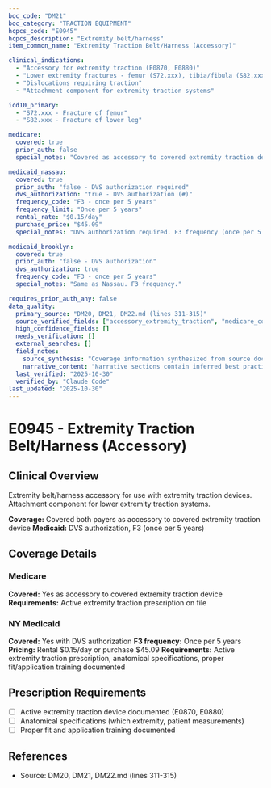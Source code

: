 ```yaml
---
boc_code: "DM21"
boc_category: "TRACTION EQUIPMENT"
hcpcs_code: "E0945"
hcpcs_description: "Extremity belt/harness"
item_common_name: "Extremity Traction Belt/Harness (Accessory)"

clinical_indications:
  - "Accessory for extremity traction (E0870, E0880)"
  - "Lower extremity fractures - femur (S72.xxx), tibia/fibula (S82.xxx)"
  - "Dislocations requiring traction"
  - "Attachment component for extremity traction systems"

icd10_primary:
  - "S72.xxx - Fracture of femur"
  - "S82.xxx - Fracture of lower leg"

medicare:
  covered: true
  prior_auth: false
  special_notes: "Covered as accessory to covered extremity traction device. Requires active extremity traction prescription on file."

medicaid_nassau:
  covered: true
  prior_auth: "false - DVS authorization required"
  dvs_authorization: "true - DVS authorization (#)"
  frequency_code: "F3 - once per 5 years"
  frequency_limit: "Once per 5 years"
  rental_rate: "$0.15/day"
  purchase_price: "$45.09"
  special_notes: "DVS authorization required. F3 frequency (once per 5 years). Rental $0.15/day or purchase $45.09. Documentation: active extremity traction prescription, anatomical specifications, proper fit/application training documented."

medicaid_brooklyn:
  covered: true
  prior_auth: "false - DVS authorization"
  dvs_authorization: true
  frequency_code: "F3 - once per 5 years"
  special_notes: "Same as Nassau. F3 frequency."

requires_prior_auth_any: false
data_quality:
  primary_source: "DM20, DM21, DM22.md (lines 311-315)"
  source_verified_fields: ["accessory_extremity_traction", "medicare_covered_accessory", "medicaid_dvs", "f3_once_per_5years", "rental_0.15_day", "purchase_45.09"]
  high_confidence_fields: []
  needs_verification: []
  external_searches: []
  field_notes:
    source_synthesis: "Coverage information synthesized from source document"
    narrative_content: "Narrative sections contain inferred best practices and typical coverage patterns"
  last_verified: "2025-10-30"
  verified_by: "Claude Code"
last_updated: "2025-10-30"
---
```


# E0945 - Extremity Traction Belt/Harness (Accessory)

## Clinical Overview
Extremity belt/harness accessory for use with extremity traction devices. Attachment component for lower extremity traction systems.

**Coverage:** Covered both payers as accessory to covered extremity traction device
**Medicaid:** DVS authorization, F3 (once per 5 years)

## Coverage Details

### Medicare
**Covered:** Yes as accessory to covered extremity traction device
**Requirements:** Active extremity traction prescription on file

### NY Medicaid
**Covered:** Yes with DVS authorization
**F3 frequency:** Once per 5 years
**Pricing:** Rental $0.15/day or purchase $45.09
**Requirements:** Active extremity traction prescription, anatomical specifications, proper fit/application training documented

## Prescription Requirements
- [ ] Active extremity traction device documented (E0870, E0880)
- [ ] Anatomical specifications (which extremity, patient measurements)
- [ ] Proper fit and application training documented

## References
- Source: DM20, DM21, DM22.md (lines 311-315)
